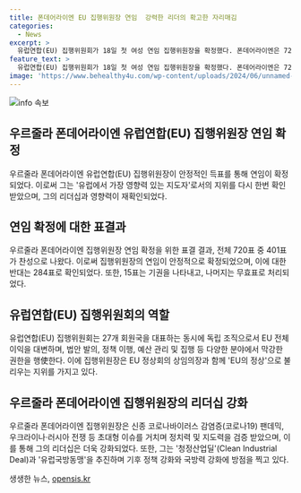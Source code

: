 ```yaml
---
title: 폰데어라이엔 EU 집행위원장 연임  강력한 리더의 확고한 자리매김
categories:
  - News
excerpt: >
  유럽연합(EU) 집행위원회가 18일 첫 여성 연임 집행위원장을 확정했다. 폰데어라이엔은 720표 중 401표를 받아 재임을 확정했으며, 이는 유럽에서 영향력 있는 지도자로 자리매김한 것을 의미한다. 폰데어라이엔은 유럽의회의 인준을 통해 상임의장이자 EU의 정상으로 불리는 집행위원장으로 재임하였다. 그녀는 폭넓은 권한을 가지고 있으며, 이번 재임으로 청정산업딜과 유럽국방동맹을 추진하는 등의 계획이 있어 기대를 모으고 있다.
feature_text: >
  유럽연합(EU) 집행위원회가 18일 첫 여성 연임 집행위원장을 확정했다. 폰데어라이엔은 720표 중 401표를 받아 재임을 확정했으며, 이는 유럽에서 영향력 있는 지도자로 자리매김한 것을 의미한다. 폰데어라이엔은 유럽의회의 인준을 통해 상임의장이자 EU의 정상으로 불리는 집행위원장으로 재임하였다. 그녀는 폭넓은 권한을 가지고 있으며, 이번 재임으로 청정산업딜과 유럽국방동맹을 추진하는 등의 계획이 있어 기대를 모으고 있다.
image: 'https://www.behealthy4u.com/wp-content/uploads/2024/06/unnamed-file.png'
---
```


<p><img src="https://www.behealthy4u.com/wp-content/uploads/2024/06/unnamed-file.png" alt="info 속보" /></p>

<h2 data-ke-size="size26">우르줄라 폰데어라이엔 유럽연합(EU) 집행위원장 연임 확정</h2>

<p data-ke-size="size16">우르줄라 폰데어라이엔 유럽연합(EU) 집행위원장이 안정적인 득표를 통해 연임이 확정되었다. 이로써 그는 '유럽에서 가장 영향력 있는 지도자'로서의 지위를 다시 한번 확인 받았으며, 그의 리더십과 영향력이 재확인되었다.</p>

<h2 data-ke-size="size26">연임 확정에 대한 표결과</h2>

<p data-ke-size="size16">우르줄라 폰데어라이엔 집행위원장 연임 확정을 위한 표결 결과, 전체 720표 중 401표가 찬성으로 나왔다. 이로써 집행위원장의 연임이 안정적으로 확정되었으며, 이에 대한 반대는 284표로 확인되었다. 또한, 15표는 기권을 나타내고, 나머지는 무효표로 처리되었다.</p>

<h2 data-ke-size="size26">유럽연합(EU) 집행위원회의 역할</h2>

<p data-ke-size="size16">유럽연합(EU) 집행위원회는 27개 회원국을 대표하는 동시에 독립 조직으로서 EU 전체 이익을 대변하며, 법안 발의, 정책 이행, 예산 관리 및 집행 등 다양한 분야에서 막강한 권한을 행使한다. 이에 집행위원장은 EU 정상회의 상임의장과 함께 'EU의 정상'으로 불리우는 지위를 가지고 있다.</p>

<h2 data-ke-size="size26">우르줄라 폰데어라이엔 집행위원장의 리더십 강화</h2>

<p data-ke-size="size16">우르줄라 폰데어라이엔 집행위원장은 신종 코로나바이러스 감염증(코로나19) 팬데믹, 우크라이나·러시아 전쟁 등 초대형 이슈를 거치며 정치력 및 지도력을 검증 받았으며, 이를 통해 그의 리더십은 더욱 강화되었다. 또한, 그는 '청정산업딜'(Clean Industrial Deal)과 '유럽국방동맹'을 추진하며 기후 정책 강화와 국방력 강화에 방점을 찍고 있다.</p>
생생한 뉴스, <a href="https://opensis.kr" rel="dofollow">opensis.kr</a>


